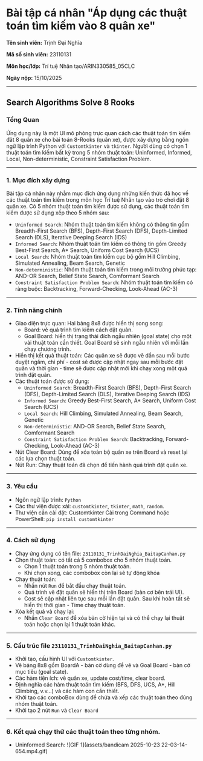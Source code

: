 # Bài tập cá nhân "Áp dụng các thuật toán tìm kiếm vào 8 quân xe"
**Tên sinh viên:** Trịnh Đại Nghĩa

**Mã số sinh viên:** 23110131

**Môn học/lớp:** Trí tuệ Nhân tạo/ARIN330585_05CLC

**Ngày nộp:** 15/10/2025

---
## Search Algorithms Solve 8 Rooks

### Tổng Quan

Ứng dụng này là một UI mô phỏng trực quan cách các thuật toán tìm kiếm đăt 8 quân xe cho bài toán 8-Rooks (quân xe), được xây dựng bằng ngôn ngữ lập trình Python với `Customtkinter` và `tkinter`.
Người dùng có chọn 1 thuật toán tìm kiếm bất kỳ trong 5 nhóm thuật toán: Uninformed, Informed, Local, Non-deterministic, Constraint Satisfaction Problem.

---

### 1. Mục đích xây dựng

Bài tập cá nhân này nhằm mục đích ứng dụng những kiến thức đã học về các thuật toán tìm kiếm trong môn học Trí tuệ Nhân tạo vào trò chơi đặt 8 quân xe.
Có 5 nhóm thuật toán tìm kiếm được sử dụng, các thuật toán tìm kiếm được sử dụng xếp theo 5 nhóm sau: 

- `Uninformed Search`: Nhóm thuật toán tìm kiếm không có thông tin gồm Breadth-First Search (BFS), Depth-First Search (DFS), Depth-Limited Search (DLS), Iterative Deeping Search (IDS)
- `Informed Search`: Nhóm thuật toán tìm kiếm có thông tin gồm Greedy Best-First Search, A* Search, Uniform Cost Search (UCS)
- `Local Search`: Nhóm thuật toán tìm kiếm cục bộ gồm Hill Climbing, Simulated Annealing, Beam Search, Genetic
- `Non-deterministic`: Nhóm thuật toán tìm kiếm trong môi trường phức tạp: AND-OR Search, Belief State Search, Comformant Search
- `Constraint Satisfaction Problem Search`: Nhóm thuật toán tìm kiếm có ràng buộc: Backtracking, Forward-Checking, Look-Ahead (AC-3)

---

### 2. Tính năng chính

- Giao diện trực quan: Hai bảng 8x8 được hiển thị song song:
  -   Board: vẽ quá trình tìm kiếm cách đặt quân.
  -   Goal Board: hiển thị trạng thái đích ngẫu nhiên (goal state) cho một vài thuật toán cần thiết. Goal Board sẽ sinh ngẫu nhiên với mỗi lần chạy chương trình.
- Hiển thị kết quả thuật toán:
  Các quân xe sẽ được vẽ dần sau mỗi bước duyệt ngầm, chi phí - cost sẽ được cập nhật ngay sau mỗi bước đặt quân và thời gian - time sẽ được cập nhật mới khi chạy xong một quá trình đặt quân.
- Các thuật toán được sử dụng:
  - `Uninformed Search`: Breadth-First Search (BFS), Depth-First Search (DFS), Depth-Limited Search (DLS), Iterative Deeping Search (IDS)
  - `Informed Search`: Greedy Best-First Search, A* Search, Uniform Cost Search (UCS)
  - `Local Search`: Hill Climbing, Simulated Annealing, Beam Search, Genetic
  - `Non-deterministic`: AND-OR Search, Belief State Search, Comformant Search
  - `Constraint Satisfaction Problem Search`: Backtracking, Forward-Checking, Look-Ahead (AC-3)
- Nút Clear Board: Dùng để xóa toàn bộ quân xe trên Board và reset lại các lựa chọn thuật toán.
- Nút Run: Chạy thuật toán đã chọn để tiến hành quá trình đặt quân xe.

---

### 3. Yêu cầu
- Ngôn ngữ lập trình: `Python`
- Các thư viện được xài: `customtkinter`, `tkinter`, `math`, `random`.
- Thư viện cần cài đặt: Customtkinter
    Cài trong Command hoặc PowerShell: `pip install customtkinter`

---

### 4. Cách sử dụng

- Chạy ứng dụng có tên file: `23110131_TrinhDaiNghia_BaitapCanhan.py`
- Chọn thuật toán: có tất cả 5 combobox cho 5 nhóm thuật toán.
  - Chọn 1 thuật toán trong 5 nhóm thuật toán.
  - Khi chọn xong, các combobox còn lại sẽ tự động khóa
- Chạy thuật toán:
  - Nhấn nút `Run` để bắt đầu chạy thuật toán.
  - Quá trình vẽ đặt quân sẽ hiển thị trên Board (bàn cơ bên trái UI).
  - Cost sẽ cập nhật liên tục sau mỗi lần đặt quân. Sau khi hoàn tất sẽ hiển thị thời gian - Time chạy thuật toán.
- Xóa kết quả và chạy lại:
  - Nhấn `Clear Board` để xóa bàn cờ hiện tại và có thể chạy lại thuật toán hoặc chọn lại 1 thuật toán khác.

---

### 5. Cấu trúc file `23110131_TrinhDaiNghia_BaitapCanhan.py`

- Khởi tạo, cấu hình UI với `Customtkinter`.
- Vẽ bảng 8x8 gồm BoardA - bàn cờ dùng để vẽ và Goal Board - bàn cờ mục tiêu (goal state).
- Các hàm tiện ích: vẽ quân xe, update cost/time, clear board.
- Định nghĩa các hàm thuật toán tìm kiếm (BFS, DFS, UCS, A*, Hill Climbing, v.v…) và các hàm con cần thiết.
- Khởi tạo các comboBox dùng để chứa và xếp các thuật toán theo đúng nhóm thuật toán.
- Khởi tạo 2 nút `Run` và `Clear Board`

---

### 6. Kết quả chạy thử các thuật toán theo từng nhóm.

- Uninformed Search:
  ![GIF 1](assets/bandicam 2025-10-23 22-03-14-654.mp4.gif)

